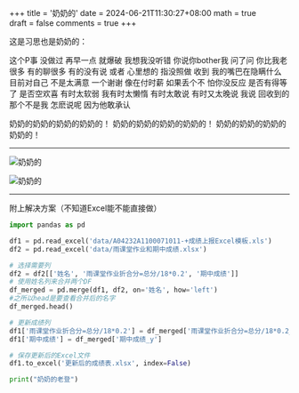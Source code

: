 +++
title = '奶奶的'
date = 2024-06-21T11:30:27+08:00
math = true                                
draft = false
comments = true
+++

这是习思也是奶奶的：

这个P事 没做过 再早一点 就爆破
我想我没听错 你说你bother我
问了问 你比我老很多
有的聊很多 有的没有说
或者 心里想的 指没照做
收到 我的嘴巴在隐瞒什么
目前对自己 不是太满意
一个谢谢 像在付时薪
如果丢个不 怕你没反应
是否有得等了 是否空欢喜
有时太软弱 我有时太懒惰
有时太敢说 有时又太晚说
我说 回收到的那个不是我
怎麽说呢 因为他敢承认

奶奶的奶奶的奶奶的奶奶的！
奶奶的奶奶的奶奶的奶奶的！
奶奶的奶奶的奶奶的奶奶的！

-----

![奶奶的](https://picx.zhimg.com/80/v2-168f302dbfdbabccac3077a5d391c773_1440w.png)

![奶奶的](https://picx.zhimg.com/80/v2-ea9d4879b9444b96468aeb61d12dd41f_1440w.png)

-----

附上解决方案（不知道Excel能不能直接做）

```python
import pandas as pd

df1 = pd.read_excel('data/A04232A1100071011-+成绩上报Excel模板.xls')
df2 = pd.read_excel('data/雨课堂作业和期中成绩.xlsx')

# 选择需要列
df2 = df2[['姓名', '雨课堂作业折合分=总分/18*0.2', '期中成绩']]
# 使用姓名列来合并两个DF
df_merged = pd.merge(df1, df2, on='姓名', how='left')
#之所以head是要查看合并后的名字
df_merged.head()
```

```python
# 更新成绩列
df1['雨课堂作业折合分=总分/18*0.2'] = df_merged['雨课堂作业折合分=总分/18*0.2_y']
df1['期中成绩'] = df_merged['期中成绩_y']

# 保存更新后的Excel文件
df1.to_excel('更新后的成绩表.xlsx', index=False)

print("奶奶的老登")
```

